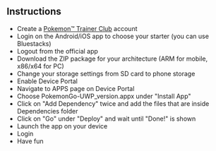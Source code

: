 ## Instructions
 - Create a [Pokemon™ Trainer Club](https://www.pokemon.com/us/pokemon-trainer-club/caslogin) account
 - Login on the Android/iOS app to choose your starter (you can use Bluestacks)
 - Logout from the official app
 - Download the ZIP package for your architecture (ARM for mobile, x86/x64 for PC)
 - Change your storage settings from SD card to phone storage
 - Enable Device Portal
 - Navigate to APPS page on Device Portal
 - Choose PokemonGo-UWP_version.appx under "Install App"
 - Click on "Add Dependency" twice and add the files that are inside Dependencies folder
 - Click on "Go" under "Deploy" and wait until "Done!" is shown
 - Launch the app on your device
 - Login
 - Have fun